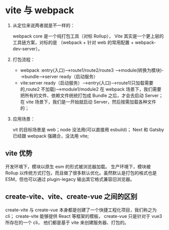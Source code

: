 # vite 与 webpack

1. 从定位来说两者就是不一样的：

   webpack core 是一个纯打包工具（对标 Rollup），
   Vite 其实是一个更上层的工具链方案，对标的是 （webpack + 针对 web 的常用配置 + webpack-dev-server）。

2. 打包流程：

   - webpack :entry(入口)-->route1/route2/route3 -->module(转换为模块)-->bundle-->server ready（启动服务）
   - vite:server ready（启动服务）-->entry(入口)-->route1(只加载需要的,route2 不加载)-->module1/module2
     在 webpack 场景下，我们需要把所有的文件、依赖文件统统打包成 Bundle 之后，才会去启动 Server；
     在 vite 场景下，我们是一开始就启动 Server，然后按需加载各种文件的；

3. 应用场景：

   vit 的目标场景是 web；node 没法用(可以直接用 esbuild)；
   Next 和 Gatsby 已经跟 webpack 强耦合，没法用 vite;

## vite 优势

开发环境下，模块以原生 esm 的形式被浏览器加载。
生产环境下，模块被 Rollup 以传统方式打包，而且做了很多默认优化。虽然默认是打包的格式也是 ESM，但也可以通过 plugin-legacy 输出其它格式兼容旧浏览器。

## create-vite、vite、create-vue 之间的区别

create-vite 与 create-vue 本身都是创建了一个快捷工程化项目，我们称之为 cli；
create-vite 能够提供 React 等框架的模板，
create-vue 只是针对于 vue3 所存在的一个 cli，
他们都是基于 vite 来创建服务器、打包的。
